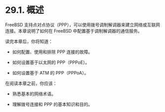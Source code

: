 # 29.1. 概述

FreeBSD 支持点对点协议（PPP），可以使用拨号调制解调器来建立网络或互联网连接。本章说明了如何在 FreeBSD 中配置基于调制解调器的通信服务。

读完本章后，你将知道：

 - 如何配置、使用和排除 PPP 连接的故障。

 - 如何设置基于以太网的 PPP（PPPoE）。

 - 如何设置基于 ATM 的 PPP（PPPoA）。

在阅读本章之前，你应该：

 - 熟悉基本的网络术语。

 - 理解拨号连接和 PPP 的基本知识和目的。

